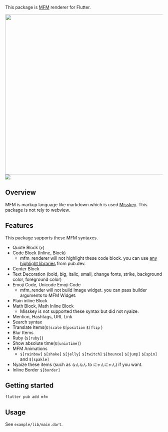 This package is [MFM](https://misskey-hub.net/en/docs/for-users/features/mfm/) renderer for Flutter.

<img src="https://raw.githubusercontent.com/shiosyakeyakini-info/mfm_renderer/main/doc/assets/example.png" height="512">
<img src="https://raw.githubusercontent.com/shiosyakeyakini-info/mfm_renderer/main/doc/assets/animation_example.gif" />

## Overview

MFM is markup language like markdown which is used [Misskey](https://misskey-hub.net/). This package is not rely to webview.

## Features

This package supports these MFM syntaxes.

- Quote Block (`>`)
- Code Block (Inline, Block)
  - mfm_renderer will not highlight these code block. you can use [any highlight libraries](https://pub.dev/packages?q=highlight) from pub.dev.
- Center Block
- Text Decoration (bold, big, italic, small, change fonts, strike, background color, foreground color)
- Emoji Code, Unicode Emoji Code
  - mfm_render will not build Image widget. you can pass builder arguments to MFM Widget.
- Plain inline Block
- Math Block, Math Inline Block
  - Misskey is not supported these syntax but did not nyaize.
- Mention, Hashtags, URL Link
- Search syntax
- Translate Items(`$[scale` `$[position` `$[flip` )
- Blur Items
- Ruby (`$[ruby]`)
- Show absolute time(`$[unixtime]`)
- MFM Animations
  - `$[rainbow]` `$[shake]` `$[jelly]` `$[twitch]` `$[bounce]` `$[jump]` `$[spin]` and `$[spakle]`
- Nyaize these items (such as `なんなん` to `にゃんにゃん`) if you want.
- Inline Border `$[border]`

## Getting started

```
flutter pub add mfm
```



## Usage

See `example/lib/main.dart`.
